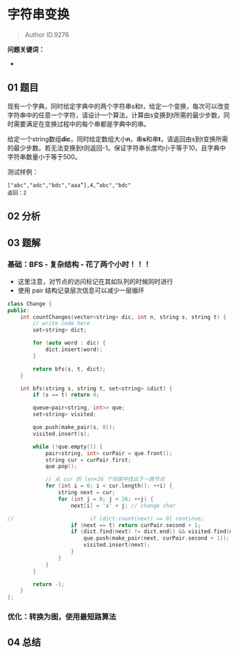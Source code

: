 # 字符串变换
> Author ID.9276 

**问题关键词：**

- 

## 01 题目


现有一个字典，同时给定字典中的两个字符串s和t，给定一个变换，每次可以改变字符串中的任意一个字符，请设计一个算法，计算由s变换到t所需的最少步数，同时需要满足在变换过程中的每个串都是字典中的串。

给定一个string数组**dic**，同时给定数组大小**n**，串**s**和串**t**，请返回由s到t变换所需的最少步数。若无法变换到t则返回-1。保证字符串长度均小于等于10，且字典中字符串数量小于等于500。

测试样例：

```
["abc","adc","bdc","aaa”],4,”abc","bdc"
返回：2
```

## 02 分析



## 03 题解

### 基础：BFS - 复杂结构 - 花了两个小时！！！

- 这里注意，对节点的访问标记在其如队列的时候同时进行
- 使用 pair 结构记录层次信息可以减少一层循环

```c++
class Change {
public:
    int countChanges(vector<string> dic, int n, string s, string t) {
        // write code here
        set<string> dict;

        for (auto word : dic) {
            dict.insert(word);
        }

        return bfs(s, t, dict);
    }

    int bfs(string s, string t, set<string> &dict) {
        if (s == t) return 0;

        queue<pair<string, int>> que;
        set<string> visited;

        que.push(make_pair(s, 0));
        visited.insert(s);

        while (!que.empty()) {
            pair<string, int> curPair = que.front();
            string cur = curPair.first;
            que.pop();

            // 从 cur 的 len×26 个邻居中找出下一跳节点
            for (int i = 0; i < cur.length(); ++i) {
                string next = cur;
                for (int j = 0; j < 26; ++j) {
                    next[i] = 'a' + j; // change char

//                        if (dict.count(next) == 0) continue;
                    if (next == t) return curPair.second + 1;
                    if (dict.find(next) != dict.end() && visited.find(next) == visited.end()) {
                        que.push(make_pair(next, curPair.second + 1));
                        visited.insert(next);
                    }
                }
            }
        }

        return -1;
    }
};
```

### 优化：转换为图，使用最短路算法





## 04 总结

